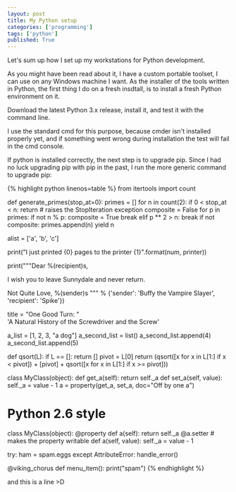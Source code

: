 ```yaml
---
layout: post
title: My Python setup
categories: ['programming']
tags: ['python']
published: True
---
```


Let's sum up how I set up my workstations for Python development.

As you might have been read about it, I have a custom portable toolset, I can use on any Windows machine I want. As the installer of the tools written in Python, the first thing I do on a fresh insdtall, is to install a fresh Python environment on it.

Download the latest Python 3.x release, install it, and test it with the command line.

I use the standard cmd for this purpose, because cmder isn't installed properly yet, and if something went wrong during installation the test will fail in the cmd console.

If python is installed correctly, the next step is to upgrade pip.
Since I had no luck upgrading pip with pip in the past, I run the more generic command to upgrade pip:


{% highlight python linenos=table %}
from itertools import count
 
def generate_primes(stop_at=0):
    primes = []
    for n in count(2):
        if 0 < stop_at < n:
            return # raises the StopIteration exception
        composite = False
        for p in primes:
            if not n % p:
                composite = True
                break
            elif p ** 2 > n:
                break
        if not composite:
            primes.append(n)
            yield n

alist = ['a', 'b', 'c']

print("I just printed {0} pages to the printer {1}".format(num, printer))

print("""Dear %(recipient)s,
 
I wish you to leave Sunnydale and never return.
 
Not Quite Love,
%(sender)s
""" % {'sender': 'Buffy the Vampire Slayer', 'recipient': 'Spike'})

title = "One Good Turn: " \
        'A Natural History of the Screwdriver and the Screw'

a_list = [1, 2, 3, "a dog"]
a_second_list = list()
a_second_list.append(4)
a_second_list.append(5)

def qsort(L):
    if L == []:
        return []
    pivot = L[0]
    return (qsort([x for x in L[1:] if x < pivot]) +
            [pivot] +
            qsort([x for x in L[1:] if x >= pivot]))

class MyClass(object):
   def get_a(self):
      return self._a
   def set_a(self, value):
      self._a = value - 1
   a = property(get_a, set_a, doc="Off by one a")
 
# Python 2.6 style
class MyClass(object):
   @property
   def a(self):
      return self._a
   @a.setter # makes the property writable
   def a(self, value):
      self._a = value - 1

try:
    ham = spam.eggs
except AttributeError:
    handle_error()

@viking_chorus
def menu_item():
    print("spam")
{% endhighlight %}

and this is a line >D




